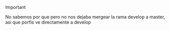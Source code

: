 > [!IMPORTANT]
> No sabemos por que pero no nos dejaba mergear la rama develop a master, asi que porfis ve directamente a develop

